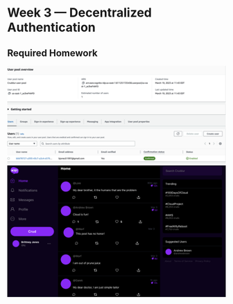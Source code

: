 # Week 3 — Decentralized Authentication

## Required Homework
![Cognito User Created](assets/CognitoUser.png)
![Authenticated Sign in](assets/SignedIn.png)
